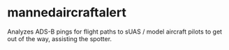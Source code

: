 # mannedaircraftalert
Analyzes ADS-B pings for flight paths to sUAS / model aircraft pilots to get out of the way, assisting the spotter.
